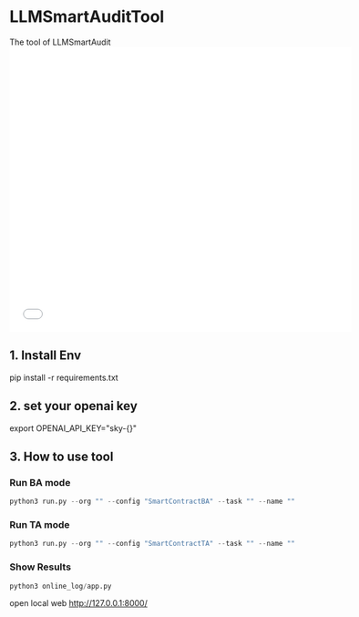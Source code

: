 # LLMSmartAuditTool
The tool of LLMSmartAudit
<embed src="framework.pdf" width="600" height="500" type="application/pdf">


## 1. Install Env
pip install -r requirements.txt

## 2. set your openai key
export OPENAI_API_KEY="sky-{}"

## 3. How to use tool
###  Run BA mode
```python
python3 run.py --org "" --config "SmartContractBA" --task "" --name ""
```

### Run TA mode
```python
python3 run.py --org "" --config "SmartContractTA" --task "" --name ""
```

### Show Results
```python
python3 online_log/app.py
```
open local web http://127.0.0.1:8000/
